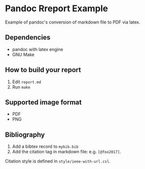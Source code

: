 # Pandoc Rreport Example

Example of pandoc's conversion of markdown file to PDF via latex.

## Dependencies

* pandoc with latex engine
* GNU Make

## How to build your report

1. Edit `report.md`
2. Run `make`

## Supported image format

* PDF
* PNG

## Bibliography

1. Add a bibtex record to `mybib.bib`
2. Add the citation tag in markdown file: e.g. `[@foo2017]`.

Citation style is defined in `style/ieee-with-url.csl`. 
